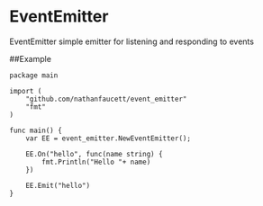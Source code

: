 EventEmitter
=====

EventEmitter simple emitter for listening and responding to events

##Example
```
package main

import (
	"github.com/nathanfaucett/event_emitter"
	"fmt"
)

func main() {
	var EE = event_emitter.NewEventEmitter();
	
	EE.On("hello", func(name string) {
		fmt.Println("Hello "+ name)
	})
	
	EE.Emit("hello")
}
```